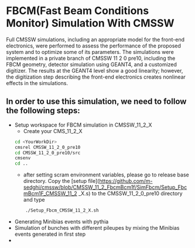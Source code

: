 # FBCM(Fast Beam Conditions Monitor) Simulation With CMSSW
Full CMSSW simulations, including an appropriate model for the front-end electronics, were performed to assess the performance of the proposed system and to optimize some of its parameters. The simulations were implemented in a private branch of CMSSW 11 2 0 pre10, including the FBCM geometry, detector simulation using GEANT4, and a customized digitizer. The results at the GEANT4 level show a good linearity; however, the digitization step describing the front-end electronics creates nonlinear effects in the simulations.
## In order to use this simulation, we need to follow the following steps:
* Setup workspace for FBCM simulation in CMSSW_11_2_X
  * Create your CMS_11_2_X
   ```sh
   cd <YourWorkDir>
   cmsrel CMSSW_11_2_0_pre10
   cd CMSSW_11_2_0_pre10/src
   cmsenv
   cd ..
   ```
   *    after setting scram environment variables, please go to release base directory. Copy the [setup          file](https://github.com/m-sedghi/cmssw/blob/CMSSW_11_2_FbcmBcm1f/SimFbcm/Setup_FbcmBcm1F_CMSSW_11_2 _X.s) to the  CMSSW_11_2_0_pre10 directory and type 
  ```sh
      ./Setup_Fbcm_CMSSW_11_2_X.sh
     ```
   
- Generating Minibias events with pythia
- Simulation of bunches with different pileupes by mixing the Minibias events generated in first step
- 
